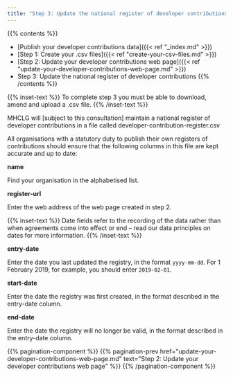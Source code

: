```yaml
---
title: "Step 3: Update the national register of developer contributions"
---
```


{{% contents %}}
- [Publish your developer contributions data]({{< ref "_index.md" >}})
- [Step 1: Create your .csv files]({{< ref "create-your-csv-files.md" >}})
- [Step 2: Update your developer contributions web page]({{< ref "update-your-developer-contributions-web-page.md" >}})
- Step 3: Update the national register of developer contributions
{{% /contents %}}

{{% inset-text %}}
To complete step 3 you must be able to download, amend and upload a .csv file. 
{{% /inset-text %}}

MHCLG will [subject to this consultation] maintain a national register of developer contributions in a file called developer-contribution-register.csv

All organisations with a statutory duty to publish their own registers of contributions should ensure that the following columns in this file are kept accurate and up to date:

**name**

Find your organisation in the alphabetised list.

**register-url**

Enter the web address of the web page created in step 2.

{{% inset-text %}}
Date fields refer to the recording of the data rather than when agreements come into effect or end – read our data principles on dates for more information.
{{% /inset-text %}}

**entry-date**

Enter the date you last updated the registry, in the format `yyyy-mm-dd`. For 1 February 2019, for example, you should enter `2019-02-01`.

**start-date**

Enter the date the registry was first created, in the format described in the entry-date column.

**end-date**

Enter the date the registry will no longer be valid, in the format described in the entry-date column.


{{% pagination-component %}}
{{% pagination-prev href="update-your-developer-contributions-web-page.md" text="Step 2: Update your developer contributions web page" %}}
{{% /pagination-component %}}